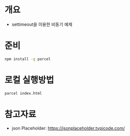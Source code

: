 # 개요
* settimeout을 이용한 비동기 예제

# 준비
```sh
npm install -g parcel
```

# 로컬 실행방법
```sh
parcel index.html
```

# 참고자료
* json Placeholder: https://jsonplaceholder.typicode.com/
